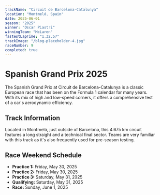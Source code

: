 ```yaml
---
trackName: "Circuit de Barcelona-Catalunya"
location: "Montmeló, Spain"
date: 2025-06-01
season: "2025"
winner: "Oscar Piastri"
winningTeam: "McLaren"
fastestLapTime: "1.32.57"
trackImage: "/blog-placeholder-4.jpg"
raceNumber: 9
completed: true
---
```


# Spanish Grand Prix 2025

The Spanish Grand Prix at Circuit de Barcelona-Catalunya is a classic European race that has been on the Formula 1 calendar for many years. With its mix of high and low-speed corners, it offers a comprehensive test of a car's aerodynamic efficiency.

## Track Information

Located in Montmeló, just outside of Barcelona, this 4.675 km circuit features a long straight and a technical final sector. Teams are very familiar with this track as it's also frequently used for pre-season testing.

## Race Weekend Schedule

- **Practice 1:** Friday, May 30, 2025
- **Practice 2:** Friday, May 30, 2025
- **Practice 3:** Saturday, May 31, 2025
- **Qualifying:** Saturday, May 31, 2025
- **Race:** Sunday, June 1, 2025

